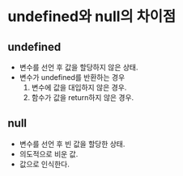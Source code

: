 # undefined와 null의 차이점
## undefined
- 변수를 선언 후 값을 할당하지 않은 상태.
- 변수가 undefined를 반환하는 경우
    1. 변수에 값을 대입하지 않은 경우.
    2. 함수가 값을 return하지 않은 경우.

## null
- 변수를 선언 후 빈 값을 할당한 상태.
- 의도적으로 비운 값.
- 값으로 인식한다.
